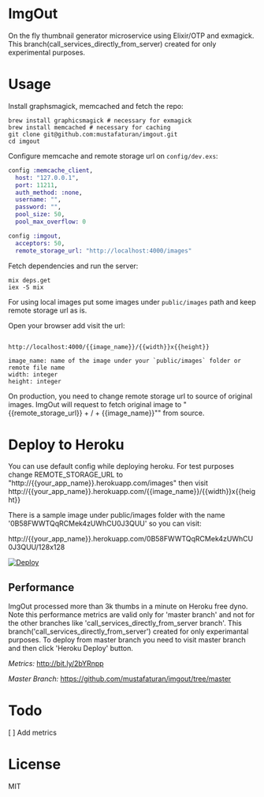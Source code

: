 # ImgOut

On the fly thumbnail generator microservice using Elixir/OTP and exmagick. This branch(call_services_directly_from_server) created for only experimental purposes.

# Usage

Install graphsmagick, memcached and fetch the repo:

```shell
brew install graphicsmagick # necessary for exmagick
brew install memcached # necessary for caching
git clone git@github.com:mustafaturan/imgout.git
cd imgout
```

Configure memcache and remote storage url on `config/dev.exs`:

```elixir
config :memcache_client,
  host: "127.0.0.1",
  port: 11211,
  auth_method: :none,
  username: "",
  password: "",
  pool_size: 50,
  pool_max_overflow: 0

config :imgout,
  acceptors: 50,
  remote_storage_url: "http://localhost:4000/images"
```

Fetch dependencies and run the server:

```shell
mix deps.get
iex -S mix
```

For using local images put some images under `public/images` path and keep remote storage url as is.

Open your browser add visit the url:

```

http://localhost:4000/{{image_name}}/{{width}}x{{height}}

image_name: name of the image under your `public/images` folder or remote file name
width: integer
height: integer
```

On production, you need to change remote storage url to source of original images. ImgOut will request to fetch original image to "{{remote_storage_url}} + / + {{image_name}}"" from source.

# Deploy to Heroku

You can use default config while deploying heroku. For test purposes change REMOTE_STORAGE_URL to "http://{{your_app_name}}.herokuapp.com/images" then visit http://{{your_app_name}}.herokuapp.com/{{image_name}}/{{width}}x{{height}}

There is a sample image under public/images folder with the name '0B58FWWTQqRCMek4zUWhCU0J3QUU' so you can visit:

http://{{your_app_name}}.herokuapp.com/0B58FWWTQqRCMek4zUWhCU0J3QUU/128x128

[![Deploy](https://www.herokucdn.com/deploy/button.png)](https://heroku.com/deploy)

## Performance

ImgOut processed more than 3k thumbs in a minute on Heroku free dyno. Note this performance metrics are valid only for 'master branch' and not for the other branches like 'call_services_directly_from_server branch'. This branch('call_services_directly_from_server') created for only experimantal purposes. To deploy from master branch you need to visit master branch and then click 'Heroku Deploy' button.

*Metrics:* http://bit.ly/2bYRnpp

*Master Branch:* https://github.com/mustafaturan/imgout/tree/master

# Todo

[ ] Add metrics

# License

MIT

